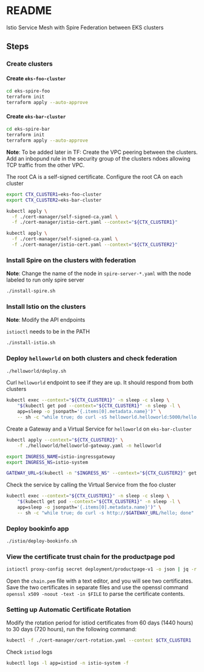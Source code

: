 # README

Istio Service Mesh with Spire Federation between EKS clusters

## Steps

### Create clusters

#### Create `eks-foo-cluster`

```bash
cd eks-spire-foo
terraform init
terraform apply --auto-approve
```

#### Create `eks-bar-cluster`

```bash
cd eks-spire-bar
terraform init
terraform apply --auto-approve
```

**Note**: To be added later in TF: Create the VPC peering between the clusters. Add an inbopund rule in the security group of the clusters ndoes allowing TCP traffic from the other VPC.

The root CA is a self-signed certificate. Configure the root CA on each cluster

```bash
export CTX_CLUSTER1=eks-foo-cluster
export CTX_CLUSTER2=eks-bar-cluster

kubectl apply \
  -f ./cert-manager/self-signed-ca.yaml \
  -f ./cert-manager/istio-cert.yaml --context="${CTX_CLUSTER1}"

kubectl apply \
  -f ./cert-manager/self-signed-ca.yaml \
  -f ./cert-manager/istio-cert.yaml --context="${CTX_CLUSTER2}"
```

### Install Spire on the clusters with federation

**Note**: Change the name of the node in `spire-server-*.yaml` with the node labeled to run only spire server

```bash
./install-spire.sh
```

### Install Istio on the clusters

**Note**: Modify the API endpoints

`istioctl` needs to be in the PATH

```bash
./install-istio.sh
```

### Deploy `helloworld` on both clusters and check federation

```bash
./helloworld/deploy.sh
```

Curl `helloworld` endpoint to see if they are up. It should respond from both clusters

```bash
kubectl exec --context="${CTX_CLUSTER1}" -n sleep -c sleep \
    "$(kubectl get pod --context="${CTX_CLUSTER1}" -n sleep -l \
    app=sleep -o jsonpath='{.items[0].metadata.name}')" \
    -- sh -c "while true; do curl -sS helloworld.helloworld:5000/hello; done"
```

Create a Gateway and a Virtual Service for `helloworld` on `eks-bar-cluster`

```bash
kubectl apply --context="${CTX_CLUSTER2}" \
    -f ./helloworld/helloworld-gateway.yaml -n helloworld

export INGRESS_NAME=istio-ingressgateway
export INGRESS_NS=istio-system

GATEWAY_URL=$(kubectl -n "$INGRESS_NS" --context="${CTX_CLUSTER2}" get service "$INGRESS_NAME" -o jsonpath='{.status.loadBalancer.ingress[0].hostname}')
```

Check the service by calling the Virtual Service from the foo cluster

```bash
kubectl exec --context="${CTX_CLUSTER1}" -n sleep -c sleep \
    "$(kubectl get pod --context="${CTX_CLUSTER1}" -n sleep -l \
    app=sleep -o jsonpath='{.items[0].metadata.name}')" \
    -- sh -c "while true; do curl -s http://$GATEWAY_URL/hello; done"
```

### Deploy bookinfo app

```bash
./istio/deploy-bookinfo.sh
```

### View the certificate trust chain for the productpage pod

```bash
istioctl proxy-config secret deployment/productpage-v1 -o json | jq -r '.dynamicActiveSecrets[0].secret.tlsCertificate.certificateChain.inlineBytes' | base64 --decode > chain.pem
```

Open the `chain.pem` file with a text editor, and you will see two certificates. Save the two certificates in separate files and use the openssl command `openssl x509 -noout -text -in $FILE` to parse the certificate contents.

### Setting up Automatic Certificate Rotation

Modify the rotation period for istiod certificates from 60 days (1440 hours) to 30 days (720 hours), run the following command:

```bash
kubectl -f ./cert-manager/cert-rotation.yaml --context $CTX_CLUSTER1
```

Check `istiod` logs

```bash
kubectl logs -l app=istiod -n istio-system -f
```
